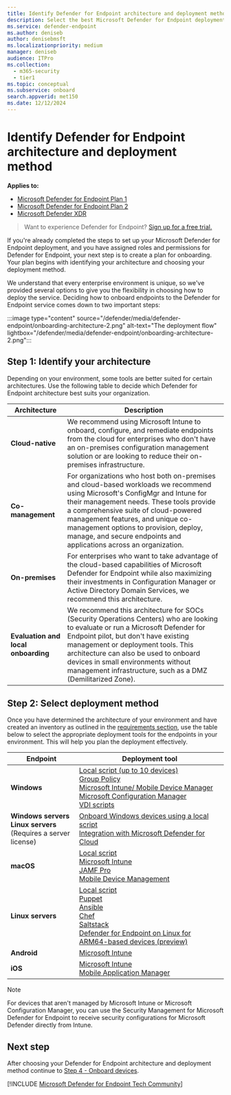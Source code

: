 ```yaml
---
title: Identify Defender for Endpoint architecture and deployment method
description: Select the best Microsoft Defender for Endpoint deployment strategy for your environment.
ms.service: defender-endpoint
ms.author: deniseb
author: denisebmsft
ms.localizationpriority: medium
manager: deniseb
audience: ITPro
ms.collection: 
  - m365-security
  - tier1
ms.topic: conceptual
ms.subservice: onboard
search.appverid: met150
ms.date: 12/12/2024
---
```


# Identify Defender for Endpoint architecture and deployment method

**Applies to:**

- [Microsoft Defender for Endpoint Plan 1](microsoft-defender-endpoint.md)
- [Microsoft Defender for Endpoint Plan 2](microsoft-defender-endpoint.md)
- [Microsoft Defender XDR](/defender-xdr)

> Want to experience Defender for Endpoint? [Sign up for a free trial.](https://signup.microsoft.com/create-account/signup?products=7f379fee-c4f9-4278-b0a1-e4c8c2fcdf7e&ru=https://aka.ms/MDEp2OpenTrial?ocid=docs-wdatp-secopsdashboard-abovefoldlink)

If you're already completed the steps to set up your Microsoft Defender for Endpoint deployment, and you have assigned roles and permissions for Defender for Endpoint, your next step is to create a plan for onboarding. Your plan begins with identifying your architecture and choosing your deployment method.

We understand that every enterprise environment is unique, so we've provided several options to give you the flexibility in choosing how to deploy the service. Deciding how to onboard endpoints to the Defender for Endpoint service comes down to two important steps:

:::image type="content" source="/defender/media/defender-endpoint/onboarding-architecture-2.png" alt-text="The deployment flow" lightbox="/defender/media/defender-endpoint/onboarding-architecture-2.png":::

## Step 1: Identify your architecture

Depending on your environment, some tools are better suited for certain architectures. Use the following table to decide which Defender for Endpoint architecture best suits your organization.

|Architecture |Description |
|---|---|
|**Cloud-native**| We recommend using Microsoft Intune to onboard, configure, and remediate endpoints from the cloud for enterprises who don't have an on-premises configuration management solution or are looking to reduce their on-premises infrastructure. |
|**Co-management**| For organizations who host both on-premises and cloud-based workloads we recommend using Microsoft's ConfigMgr and Intune for their management needs. These tools provide a comprehensive suite of cloud-powered management features, and unique co-management options to provision, deploy, manage, and secure endpoints and applications across an organization. |
|**On-premises**|For enterprises who want to take advantage of the cloud-based capabilities of Microsoft Defender for Endpoint while also maximizing their investments in Configuration Manager or Active Directory Domain Services, we recommend this architecture.|
|**Evaluation and local onboarding**|We recommend this architecture for SOCs (Security Operations Centers) who are looking to evaluate or run a Microsoft Defender for Endpoint pilot, but don't have existing management or deployment tools. This architecture can also be used to onboard devices in small environments without management infrastructure, such as a DMZ (Demilitarized Zone).|

## Step 2: Select deployment method

Once you have determined the architecture of your environment and have created an inventory as outlined in the [requirements section](mde-planning-guide.md#requirements), use the table below to select the appropriate deployment tools for the endpoints in your environment. This will help you plan the deployment effectively.

|Endpoint|Deployment tool|
|---|---|
|**Windows**|[Local script (up to 10 devices)](configure-endpoints-script.md) <br/>  [Group Policy](configure-endpoints-gp.md) <br/>  [Microsoft Intune/ Mobile Device Manager](configure-endpoints-mdm.md) <br/>   [Microsoft Configuration Manager](configure-endpoints-sccm.md) <br/> [VDI scripts](configure-endpoints-vdi.md)|
|**Windows servers<br/>Linux servers** <br/>(Requires a server license) | [Onboard Windows devices using a local script](configure-endpoints-script.md)<br/>[Integration with Microsoft Defender for Cloud](azure-server-integration.md) |
|**macOS**|[Local script](mac-install-manually.md) <br/> [Microsoft Intune](mac-install-with-intune.md) <br/> [JAMF Pro](mac-install-with-jamf.md) <br/> [Mobile Device Management](mac-install-with-other-mdm.md)|
|**Linux servers**|[Local script](linux-install-manually.md) <br/> [Puppet](linux-install-with-puppet.md) <br/> [Ansible](linux-install-with-ansible.md) <br/> [Chef](linux-deploy-defender-for-endpoint-with-chef.md)<br/> [Saltstack](linux-install-with-saltack.md)<br/>[Defender for Endpoint on Linux for ARM64-based devices (preview)](mde-linux-arm.md)|
|**Android**|[Microsoft Intune](android-intune.md)|
|**iOS**|[Microsoft Intune](ios-install.md) <br/> [Mobile Application Manager](ios-install-unmanaged.md) |

> [!NOTE]
> For devices that aren't managed by Microsoft Intune or Microsoft Configuration Manager, you can use the Security Management for Microsoft Defender for Endpoint to receive security configurations for Microsoft Defender directly from Intune.

## Next step

After choosing your Defender for Endpoint architecture and deployment method continue to [Step 4 - Onboard devices](onboarding.md).

[!INCLUDE [Microsoft Defender for Endpoint Tech Community](../includes/defender-mde-techcommunity.md)]
